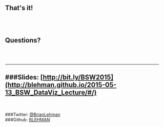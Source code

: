 
## That's it!
<br></br>
## Questions?
<br></br>

----
###Slides: [http://bit.ly/BSW2015](http://blehman.github.io/2015-05-13_BSW_DataViz_Lecture/#/)
----
<br></br>
###Twitter: [@BrianLehman](https://twitter.com/BrianLehman)  
###Github: [BLEHMAN](https://github.com/blehman)
<br></br>


